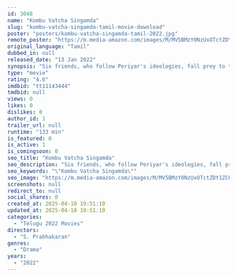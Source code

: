 ```yaml
---
id: 3048
name: "Kombu Vatcha Singamda"
slug: "kombu-vatcha-singamda-tamil-movie-download"
poster: "posters/kombu-vatcha-singamda-tamil-2022.jpg"
remote_poster: "https://m.media-amazon.com/images/M/MV5BMzY0NzUxOTctZDY1ZC00ZWVmLTgwZDUtODExNmZkZWUxYjBmXkEyXkFqcGc@._V1_SX300.jpg"
original_language: "Tamil"
dubbed_in: null
released_date: "13 Jan 2022"
synopsis: "Six friends, who follow Periyar's ideologies, fall prey to the local caste politics that happens in their hometown. Who is the reason behind this and what happens after?"
type: "movie"
rating: "4.6"
imdbid: "tt11143444"
tmdbid: null
views: 0
likes: 0
dislikes: 0
author_id: 1
trailer_url: null
runtime: "133 min"
is_featured: 0
is_active: 1
is_comingsoon: 0
seo_title: "Kombu Vatcha Singamda"
seo_description: "Six friends, who follow Periyar's ideologies, fall prey to the local caste politics that happens in their hometown. Who is the reason behind this and what happens after?"
seo_keywords: "\"Kombu Vatcha Singamda\""
seo_image: "https://m.media-amazon.com/images/M/MV5BMzY0NzUxOTctZDY1ZC00ZWVmLTgwZDUtODExNmZkZWUxYjBmXkEyXkFqcGc@._V1_SX300.jpg"
screenshots: null
redirect_to: null
social_shares: 0
created_at: 2025-04-10 19:51:10
updated_at: 2025-04-10 19:51:10
categories:
  - "Telugu 2022 Movies"
directors:
  - "S. Prabhakaran"
genres:
  - "Drama"
years:
  - "2022"
---
```

